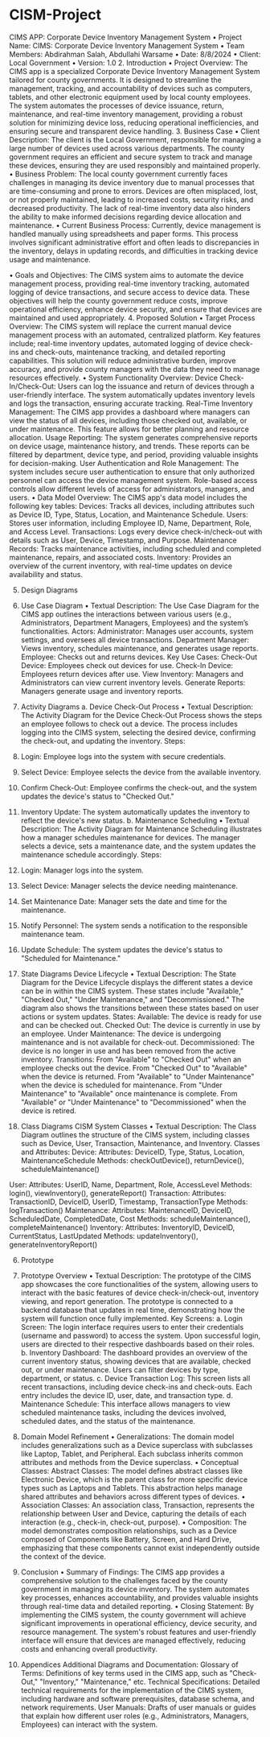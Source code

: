 # CISM-Project
CIMS APP: Corporate Device Inventory Management System
•	Project Name: CIMS: Corporate Device Inventory Management System
•	Team Members: Abdirahman Salah, Abdullahi Warsame
•	Date: 8/8/2024
•	Client: Local Government
•	Version: 1.0
2. Introduction
•	Project Overview:
The CIMS app is a specialized Corporate Device Inventory Management System tailored for county governments. It is designed to streamline the management, tracking, and accountability of devices such as computers, tablets, and other electronic equipment used by local county employees. The system automates the processes of device issuance, return, maintenance, and real-time inventory management, providing a robust solution for minimizing device loss, reducing operational inefficiencies, and ensuring secure and transparent device handling.
3. Business Case
•	Client Description:
The client is the Local Government,  responsible for managing a large number of devices used across various departments. The county government requires an efficient and secure system to track and manage these devices, ensuring they are used responsibly and maintained properly.
•	Business Problem:
The local county government currently faces challenges in managing its device inventory due to manual processes that are time-consuming and prone to errors. Devices are often misplaced, lost, or not properly maintained, leading to increased costs, security risks, and decreased productivity. The lack of real-time inventory data also hinders the ability to make informed decisions regarding device allocation and maintenance.
•	Current Business Process:
Currently, device management is handled manually using spreadsheets and paper forms. This process involves significant administrative effort and often leads to discrepancies in the inventory, delays in updating records, and difficulties in tracking device usage and maintenance.


•	Goals and Objectives:
The CIMS system aims to automate the device management process, providing real-time inventory tracking, automated logging of device transactions, and secure access to device data. These objectives will help the county government reduce costs, improve operational efficiency, enhance device security, and ensure that devices are maintained and used appropriately.
4. Proposed Solution
•	Target Process Overview:
The CIMS system will replace the current manual device management process with an automated, centralized platform. Key features include; real-time inventory updates, automated logging of device check-ins and check-outs, maintenance tracking, and detailed reporting capabilities. This solution will reduce administrative burden, improve accuracy, and provide county managers with the data they need to manage resources effectively.
•	System Functionality Overview:
Device Check-In/Check-Out: Users can log the issuance and return of devices through a user-friendly interface. The system automatically updates inventory levels and logs the transaction, ensuring accurate tracking.
Real-Time Inventory Management: The CIMS app provides a dashboard where managers can view the status of all devices, including those checked out, available, or under maintenance. This feature allows for better planning and resource allocation.
Usage Reporting: The system generates comprehensive reports on device usage, maintenance history, and trends. These reports can be filtered by department, device type, and period, providing valuable insights for decision-making.
User Authentication and Role Management: The system includes secure user authentication to ensure that only authorized personnel can access the device management system. Role-based access controls allow different levels of access for administrators, managers, and users.
•	Data Model Overview:
The CIMS app's data model includes the following key tables:
Devices: Tracks all devices, including attributes such as Device ID, Type, Status, Location, and Maintenance Schedule.
Users: Stores user information, including Employee ID, Name, Department, Role, and Access Level.
Transactions: Logs every device check-in/check-out with details such as User, Device, Timestamp, and Purpose.
Maintenance Records: Tracks maintenance activities, including scheduled and completed maintenance, repairs, and associated costs.
Inventory: Provides an overview of the current inventory, with real-time updates on device availability and status.

5. Design Diagrams
1. Use Case Diagram
•	Textual Description:
The Use Case Diagram for the CIMS app outlines the interactions between various users (e.g., Administrators, Department Managers, Employees) and the system’s functionalities.
Actors:
Administrator: Manages user accounts, system settings, and oversees all device transactions.
Department Manager: Views inventory, schedules maintenance, and generates usage reports.
Employee: Checks out and returns devices.
Key Use Cases:
Check-Out Device: Employees check out devices for use.
Check-In Device: Employees return devices after use.
View Inventory: Managers and Administrators can view current inventory levels.
Generate Reports: Managers generate usage and inventory reports.

2. Activity Diagrams
a. Device Check-Out Process
•	Textual Description:
The Activity Diagram for the Device Check-Out Process shows the steps an employee follows to check out a device. The process includes logging into the CIMS system, selecting the desired device, confirming the check-out, and updating the inventory.
Steps:
1.	Login: Employee logs into the system with secure credentials.
2.	Select Device: Employee selects the device from the available inventory.
3.	Confirm Check-Out: Employee confirms the check-out, and the system updates the device's status to "Checked Out."
4.	Inventory Update: The system automatically updates the inventory to reflect the device's new status.
b. Maintenance Scheduling
•	Textual Description:
The Activity Diagram for Maintenance Scheduling illustrates how a manager schedules maintenance for devices. The manager selects a device, sets a maintenance date, and the system updates the maintenance schedule accordingly.
Steps:
1.	Login: Manager logs into the system.
2.	Select Device: Manager selects the device needing maintenance.
3.	Set Maintenance Date: Manager sets the date and time for the maintenance.
4.	Notify Personnel: The system sends a notification to the responsible maintenance team.
5.	Update Schedule: The system updates the device's status to "Scheduled for Maintenance."

3. State Diagrams
Device Lifecycle
•	Textual Description:
The State Diagram for the Device Lifecycle displays the different states a device can be in within the CIMS system. These states include "Available," "Checked Out," "Under Maintenance," and "Decommissioned." The diagram also shows the transitions between these states based on user actions or system updates.
States:
Available: The device is ready for use and can be checked out.
Checked Out: The device is currently in use by an employee.
Under Maintenance: The device is undergoing maintenance and is not available for check-out.
Decommissioned: The device is no longer in use and has been removed from the active inventory.
Transitions:
From "Available" to "Checked Out" when an employee checks out the device.
From "Checked Out" to "Available" when the device is returned.
From "Available" to "Under Maintenance" when the device is scheduled for maintenance.
From "Under Maintenance" to "Available" once maintenance is complete.
From "Available" or "Under Maintenance" to "Decommissioned" when the device is retired.
4. Class Diagrams
CISM System Classes
•	Textual Description:
The Class Diagram outlines the structure of the CIMS system, including classes such as Device, User, Transaction, Maintenance, and Inventory.
Classes and Attributes:
Device:
Attributes: DeviceID, Type, Status, Location, MaintenanceSchedule
Methods: checkOutDevice(), returnDevice(), scheduleMaintenance()

User:
Attributes: UserID, Name, Department, Role, AccessLevel
Methods: login(), viewInventory(), generateReport()
Transaction:
Attributes: TransactionID, DeviceID, UserID, Timestamp, TransactionType
Methods: logTransaction()
Maintenance:
Attributes: MaintenanceID, DeviceID, ScheduledDate, CompletedDate, Cost
Methods: scheduleMaintenance(), completeMaintenance()
Inventory:
Attributes: InventoryID, DeviceID, CurrentStatus, LastUpdated
Methods: updateInventory(), generateInventoryReport()

6. Prototype
1. Prototype Overview
•	Textual Description:
The prototype of the CIMS app showcases the core functionalities of the system, allowing users to interact with the basic features of device check-in/check-out, inventory viewing, and report generation. The prototype is connected to a backend database that updates in real time, demonstrating how the system will function once fully implemented.
Key Screens:
a.	Login Screen: The login interface requires users to enter their credentials (username and password) to access the system. Upon successful login, users are directed to their respective dashboards based on their roles.
b.	Inventory Dashboard: The dashboard provides an overview of the current inventory status, showing devices that are available, checked out, or under maintenance. Users can filter devices by type, department, or status.
c.	Device Transaction Log: This screen lists all recent transactions, including device check-ins and check-outs. Each entry includes the device ID, user, date, and transaction type.
d.	Maintenance Schedule: This interface allows managers to view scheduled maintenance tasks, including the devices involved, scheduled dates, and the status of the maintenance.

7. Domain Model Refinement
•	Generalizations:
The domain model includes generalizations such as a Device superclass with subclasses like Laptop, Tablet, and Peripheral. Each subclass inherits common attributes and methods from the Device superclass.
•	Conceptual Classes:
Abstract Classes: The model defines abstract classes like Electronic Device, which is the parent class for more specific device types such as Laptops and Tablets. This abstraction helps manage shared attributes and behaviors across different types of devices.
•	Association Classes:
An association class, Transaction, represents the relationship between User and Device, capturing the details of each interaction (e.g., check-in, check-out, purpose).
•	Composition:
The model demonstrates composition relationships, such as a Device composed of Components like Battery, Screen, and Hard Drive, emphasizing that these components cannot exist independently outside the context of the device.

9. Conclusion
•	Summary of Findings:
The CIMS app provides a comprehensive solution to the challenges faced by the county government in managing its device inventory. The system automates key processes, enhances accountability, and provides valuable insights through real-time data and detailed reporting.
•	Closing Statement:
By implementing the CIMS system, the county government will achieve significant improvements in operational efficiency, device security, and resource management. The system's robust features and user-friendly interface will ensure that devices are managed effectively, reducing costs and enhancing overall productivity.
10. Appendices
Additional Diagrams and Documentation:
Glossary of Terms: Definitions of key terms used in the CIMS app, such as "Check-Out," "Inventory," "Maintenance," etc.
Technical Specifications: Detailed technical requirements for the implementation of the CIMS system, including hardware and software prerequisites, database schema, and network requirements.
User Manuals: Drafts of user manuals or guides that explain how different user roles (e.g., Administrators, Managers, Employees) can interact with the system.



